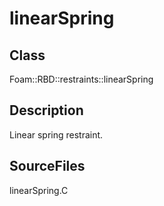 # linearSpring 
## Class
Foam::RBD::restraints::linearSpring

## Description
Linear spring restraint.

## SourceFiles
linearSpring.C

